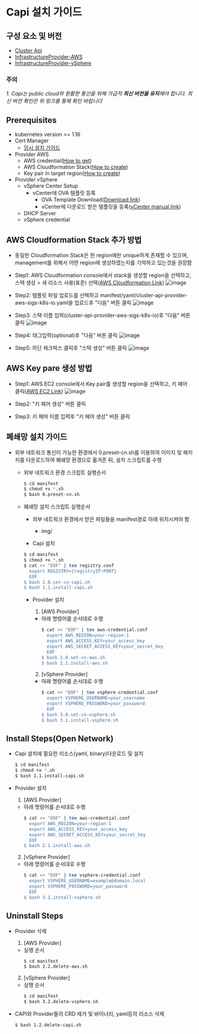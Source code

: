 
# Capi 설치 가이드

## 구성 요소 및 버전
- [Cluster Api](https://github.com/kubernetes-sigs/cluster-api/releases/latest)
- [InfrastructureProvider-AWS](https://github.com/kubernetes-sigs/cluster-api-provider-aws/releases/latest)
- [InfrastructureProvider-vSphere](https://github.com/kubernetes-sigs/cluster-api-provider-vsphere/releases/latest)

 ### **주의**
 _1. Capi는 public cloud와 원활한 통신을 위해 가급적 **최신 버전을 유지**해야 합니다. 최신 버전 확인은 위 링크를 통해 확인 바랍니다_

## Prerequisites
- kubernetes version >= 1.16
- Cert Manager
    - [임시 설치 가이드](https://github.com/tmax-cloud/install-cert-manager-temp)
- Provider AWS
    - AWS credential([How to get](https://docs.aws.amazon.com/IAM/latest/UserGuide/id_credentials_access-keys.html))
    - AWS Cloudformation Stack([How to create](https://github.com/tmax-cloud/install-capi/tree/5.0#AWS-Cloudformation-Stack-추가-방법))
    - Key pair in target region([How to create](https://github.com/tmax-cloud/install-capi/tree/5.0#AWS-Key-pare-생성-방법))
- Provider vSphere
    - vSphere Center Setup
        - vCenter에 OVA 템플릿 등록
            - OVA Template Download([Download link](https://storage.googleapis.com/capv-images/release/v1.17.3/ubuntu-1804-kube-v1.17.3.ova))
            - vCenter에 다운로드 받은 템플릿을 등록([vCenter manual link](https://docs.vmware.com/kr/VMware-vSphere/7.0/com.vmware.vsphere.vm_admin.doc/GUID-AFEDC48B-C96F-4088-9C1F-4F0A30E965DE.html))
    - DHCP Server
    - vSphere credential

## AWS Cloudformation Stack 추가 방법
- 동일한 Cloudformation Stack은 한 region에만 unique하게 존재할 수 있으며, management를 위해서 어떤 region에 생성하였는지를 기억하고 있는것을 권장함

- Step1: AWS Cloudformation console에서 stack을 생성할 region을 선택하고, 스택 생성 > 새 리소스 사용(표준) 선택([AWS Cloudformation Link](https://console.aws.amazon.com/cloudformation))
![image](figure/step1.png)

- Step2: 템플릿 파일 업로드를 선택하고 manifest/yaml/cluster-api-provider-aws-sigs-k8s-io.yaml을 업로드후 "다음" 버튼 클릭
![image](figure/step2.png)

- Step3: 스택 이름 입력(cluster-api-provider-aws-sigs-k8s-io)후 "다음" 버튼 클릭
![image](figure/step3.png)

- Step4: 태그입력(optional)후 "다음" 버튼 클릭
![image](figure/step4.png)

- Step5: 하단 체크박스 클릭후 "스택 생성" 버튼 클릭
![image](figure/step5.png)

## AWS Key pare 생성 방법
- Step1: AWS EC2 console에서 Key pair를 생성할 region을 선택하고, 키 페어 클릭([AWS EC2 Link](https://console.aws.amazon.com/ec2/v2))
![image](figure/keypair_step1.png)

- Step2: "키 페어 생성" 버튼 클릭

- Step3: 키 페어 이름 입력후 "키 페어 생성" 버튼 클릭

## 폐쇄망 설치 가이드
- 외부 네트워크 통신이 가능한 환경에서 0.preset-cn.sh를 이용하여 이미지 및 패키지를 다운로드하여 폐쇄망 환경으로 옮겨준 뒤, 설치 스크립트를 수행
    - 외부 네트워크 환경 스크립트 실행순서
        ```bash
        $ cd manifest
        $ chmod +x *.sh
        $ bash 0.preset-cn.sh
        ```

    - 폐쇄망 설치 스크립트 실행순서
        - 외부 네트워크 환경에서 받은 파일들을 manifest경로 아래 위치시켜야 함
            - img/

        - Capi 설치
        ```bash
        $ cd manifest
        $ chmod +x *.sh
        $ cat << "EOF" | tee registry.conf
          export REGISTRY={registryIP:PORT}
          EOF
        $ bash 1.0.set-cn-capi.sh
        $ bash 1.1.install-capi.sh
        ```
        
        - Provider 설치
            1. [AWS Provider]
            - 아래 명령어를 순서대로 수행
                ```bash
                $ cat << "EOF" | tee aws-credential.conf
                  export AWS_REGION=your-region-1
                  export AWS_ACCESS_KEY=your_access_key
                  export AWS_SECRET_ACCESS_KEY=your_secret_key
                  EOF
                $ bash 2.0.set-cn-aws.sh
                $ bash 2.1.install-aws.sh
                ```

            2. [vSphere Provider]
            - 아래 명령어를 순서대로 수행
                ```bash
                $ cat << "EOF" | tee vsphere-credential.conf
                  export VSPHERE_USERNAME=your_username
                  export VSPHERE_PASSWORD=your_password
                  EOF
                $ bash 3.0.set-cn-vsphere.sh
                $ bash 3.1.install-vsphere.sh
                ```
## Install Steps(Open Network)
- Capi 설치에 필요한 리소스(yaml, binary)다운로드 및 설치
    ```bash
    $ cd manifest
    $ chmod +x *.sh
    $ bash 1.1.install-capi.sh
    ```

- Provider 설치
    1. [AWS Provider]
    - 아래 명령어를 순서대로 수행
        ```bash
        $ cat << "EOF" | tee aws-credential.conf
          export AWS_REGION=your-region-1
          export AWS_ACCESS_KEY=your_access_key
          export AWS_SECRET_ACCESS_KEY=your_secret_key
          EOF
        $ bash 2.1.install-aws.sh

    2. [vSphere Provider]
    - 아래 명령어를 순서대로 수행
        ```bash
        $ cat << "EOF" | tee vsphere-credential.conf
          export VSPHERE_USERNAME=example@domain.local
          export VSPHERE_PASSWORD=your_password
          EOF
        $ bash 3.1.install-vsphere.sh
        ```
## Uninstall Steps
- Provider 삭제
    1. [AWS Provider]
    - 실행 순서
        ```bash
        $ cd manifest
        $ bash 2.2.delete-aws.sh
        ```

    2. [vSphere Provider]
    - 실행 순서
        ```bash
        $ cd manifest
        $ bash 3.2.delete-vsphere.sh
        ```

- CAPI와 Provider들의 CRD 제거 및 바이너리, yaml등의 리소스 삭제
    ```bash
    $ bash 1.2.delete-capi.sh
    ```